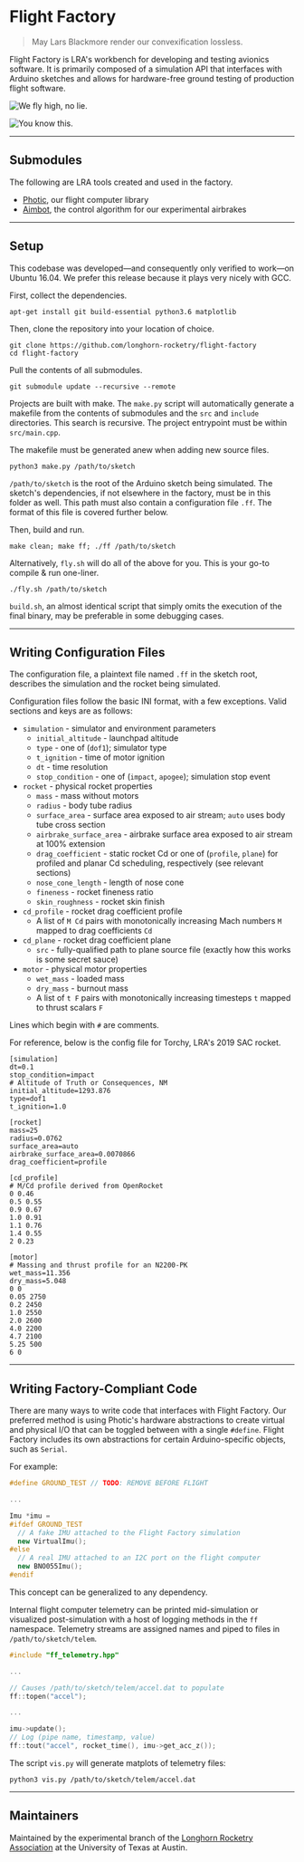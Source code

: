 # Flight Factory

> May Lars Blackmore render our convexification lossless.

Flight Factory is LRA's workbench for developing and testing avionics software.
It is primarily composed of a simulation API that interfaces with Arduino
sketches and allows for hardware-free ground testing of production flight
software.

![We fly high, no lie.](https://stefandebruyn.github.io/assets/images/flight-factory-banner.png)

![You know this.](https://stefandebruyn.github.io/assets/images/flight-factory-window.png)

---

## Submodules

The following are LRA tools created and used in the factory.

* [Photic](https://github.com/longhorn-rocketry/photic), our flight computer
library
* [Aimbot](https://github.com/longhorn-rocketry/aimbot), the control algorithm
for our experimental airbrakes

---

## Setup

This codebase was developed⁠—and consequently only verified to work⁠—on
Ubuntu 16.04. We prefer this release because it plays very nicely with GCC.

First, collect the dependencies.

```
apt-get install git build-essential python3.6 matplotlib
```

Then, clone the repository into your location of choice.

```
git clone https://github.com/longhorn-rocketry/flight-factory
cd flight-factory
```

Pull the contents of all submodules.

```
git submodule update --recursive --remote
```

Projects are built with make. The `make.py` script will automatically
generate a makefile from the contents of submodules and the `src` and `include`
directories. This search is recursive. The project entrypoint must be within
`src/main.cpp`.

The makefile must be generated anew when adding new source files.

```
python3 make.py /path/to/sketch
```

`/path/to/sketch` is the root of the Arduino sketch being simulated.
The sketch's dependencies, if not elsewhere in the factory, must be in this
folder as well. This path must also contain a configuration file `.ff`. The
format of this file is covered further below.

Then, build and run.

```
make clean; make ff; ./ff /path/to/sketch
```

Alternatively, `fly.sh` will do all of the above for you. This is your go-to
compile & run one-liner.

```
./fly.sh /path/to/sketch
```

`build.sh`, an almost identical script that simply omits the execution of the
final binary, may be preferable in some debugging cases.

---

## Writing Configuration Files

The configuration file, a plaintext file named `.ff` in the sketch root,
describes the simulation and the rocket being simulated.

Configuration files follow the basic INI format, with a few exceptions. Valid
sections and keys are as follows:
* `simulation` - simulator and environment parameters
  - `initial_altitude` - launchpad altitude
  - `type` - one of (`dof1`); simulator type
  - `t_ignition` - time of motor ignition
  - `dt` - time resolution
  - `stop_condition` - one of (`impact`, `apogee`); simulation stop event
* `rocket` - physical rocket properties
  - `mass` - mass without motors
  - `radius` - body tube radius
  - `surface_area` - surface area exposed to air stream; `auto` uses body tube
    cross section
  - `airbrake_surface_area` - airbrake surface area exposed to air stream at
    100% extension
  - `drag_coefficient` - static rocket Cd or one of (`profile`, `plane`) for
    profiled and planar Cd scheduling, respectively (see relevant sections)
  - `nose_cone_length` - length of nose cone
  - `fineness` - rocket fineness ratio
  - `skin_roughness` - rocket skin finish
* `cd_profile` - rocket drag coefficient profile
  - A list of `M Cd` pairs with monotonically increasing Mach numbers `M`
    mapped to drag coefficients `Cd`
* `cd_plane` - rocket drag coefficient plane
  - `src` - fully-qualified path to plane source file (exactly how this works
    is some secret sauce)
* `motor` - physical motor properties
  - `wet_mass` - loaded mass
  - `dry_mass` - burnout mass
  - A list of `t F` pairs with monotonically increasing timesteps `t` mapped to
    thrust scalars `F`

Lines which begin with `#` are comments.

For reference, below is the config file for Torchy, LRA's 2019 SAC rocket.

```
[simulation]
dt=0.1
stop_condition=impact
# Altitude of Truth or Consequences, NM
initial_altitude=1293.876
type=dof1
t_ignition=1.0

[rocket]
mass=25
radius=0.0762
surface_area=auto
airbrake_surface_area=0.0070866
drag_coefficient=profile

[cd_profile]
# M/Cd profile derived from OpenRocket
0 0.46
0.5 0.55
0.9 0.67
1.0 0.91
1.1 0.76
1.4 0.55
2 0.23

[motor]
# Massing and thrust profile for an N2200-PK
wet_mass=11.356
dry_mass=5.048
0 0
0.05 2750
0.2 2450
1.0 2550
2.0 2600
4.0 2200
4.7 2100
5.25 500
6 0
```

---

## Writing Factory-Compliant Code

There are many ways to write code that interfaces with Flight Factory. Our
preferred method is using Photic's hardware abstractions to create virtual and
physical I/O that can be toggled between with a single `#define`. Flight Factory
includes its own abstractions for certain Arduino-specific objects, such as
`Serial`.

For example:

```c++
#define GROUND_TEST // TODO: REMOVE BEFORE FLIGHT

...

Imu *imu =
#ifdef GROUND_TEST
  // A fake IMU attached to the Flight Factory simulation
  new VirtualImu();
#else
  // A real IMU attached to an I2C port on the flight computer
  new BNO055Imu();
#endif
```

This concept can be generalized to any dependency.

Internal flight computer telemetry can be printed mid-simulation or visualized
post-simulation with a host of logging methods in the `ff` namespace. Telemetry
streams are assigned names and piped to files in `/path/to/sketch/telem`.

```c++
#include "ff_telemetry.hpp"

...

// Causes /path/to/sketch/telem/accel.dat to populate
ff::topen("accel");

...

imu->update();
// Log (pipe name, timestamp, value)
ff::tout("accel", rocket_time(), imu->get_acc_z());

```

The script `vis.py` will generate matplots of telemetry files:

```
python3 vis.py /path/to/sketch/telem/accel.dat
```

---

## Maintainers

Maintained by the experimental branch of the
[Longhorn Rocketry Association](http://www.longhornrocketry.org/) at the
University of Texas at Austin.
